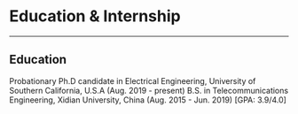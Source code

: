 ---
---

# Education & Internship

***

## Education
Probationary Ph.D candidate in Electrical Engineering, University of Southern California, U.S.A (Aug. 2019 - present)
B.S. in Telecommunications Engineering, Xidian University, China (Aug. 2015 - Jun. 2019)   [GPA: 3.9/4.0]
